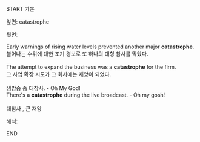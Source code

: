 START
기본

앞면:
catastrophe


뒷면:
<div>Early warnings of rising water levels prevented another major <b>catastrophe</b>. </div><div>불어나는 수위에 대한 조기 경보로 또 하나의 대형 참사를 막았다.</div><div><br></div><div><div>The attempt to expand the business was a <b>catastrophe</b> for the firm. </div><div>그 사업 확장 시도가 그 회사에는 재앙이 되었다.</div></div><div><br></div><div><div><div>생방송 중 대참사. - Oh My God!</div></div><div><div>There's a <strong>catastrophe</strong> during the live broadcast. - Oh my gosh!</div></div></div><div><br></div><div>대참사 , 큰 재앙</div>


해석:

END